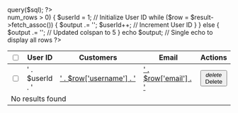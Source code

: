 <?php
include '../connections/conn.php';
$sql = "SELECT username, email FROM customers"; // Select only username and email
$result = $conn->query($sql);
?>

<div class="card mt-4">
    <div class="card-body">
        <div class="customer-table">
            <div class="table-responsive">
                <table class="table table-bordered table-hover align-middle">
                    <thead class="table-light">     
                        <tr>
                            <th style="width: 5%;"><input class="form-check-input" type="checkbox"></th>
                            <th style="width: 15%;">User ID</th>
                            <th style="width: 50%;">Customers</th>
                            <th style="width: 30%;">Email</th>  
                            <th style="width: 30%;">Actions</th> <!-- Added Actions column -->
                        </tr>
                    </thead>
                    <tbody>
                        <?php
                        $output = '';
                        if ($result->num_rows > 0) {
                            $userId = 1; // Initialize User ID
                            while ($row = $result->fetch_assoc()) {
                                $output .= '<tr>
                                    <td><input class="form-check-input" type="checkbox"></td>
                                    <td>' . $userId . '</td> <!-- Numeric User ID -->
                                    <td>
                                        <a class="d-flex align-items-center gap-3" href="javascript:;">
                                            <p class="mb-0 customer-name fw-bold">' . $row['username'] . '</p>
                                        </a>
                                    </td>
                                    <td><a href="javascript:;" class="font-text1">' . $row['email'] . '</a></td>
                                    <td class="text-center"> <!-- Centering the button -->
                                        <button type="button" class="btn btn-dark px-4 raised d-flex gap-2">
                                            <i class="material-icons-outlined">delete</i> Delete
                                        </button>
                                    </td>
                                </tr>';
                                $userId++; // Increment User ID
                            }
                        } else {
                            $output .= '<tr><td colspan="5" class="text-center">No results found</td></tr>'; // Updated colspan to 5
                        }
                        echo $output; // Single echo to display all rows
                        ?>
                    </tbody>
                </table>
            </div>
        </div>
    </div>
</div>

<!-- Include Bootstrap and Material Icons (if not already included in your project) -->
<link href="https://stackpath.bootstrapcdn.com/bootstrap/4.5.2/css/bootstrap.min.css" rel="stylesheet">
<link href="https://fonts.googleapis.com/icon?family=Material+Icons" rel="stylesheet">
